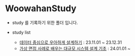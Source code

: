 # WoowahanStudy

- study 를 기록하기 위한 폴더 입니다.

- study list
  - [데이터 중심으로 우아하게 설계하기](./DesigningDataIntensiveApplication/) : 23.11.01 ~ 23.12.31 
  - [가상 면접 사례로 배우는 대규모 시스템 설계 기초](./SystemDesignInterview/) : 24.01.01 ~ 